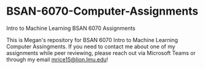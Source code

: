 # BSAN-6070-Computer-Assignments
Intro to Machine Learning BSAN 6070 Assignments

This is Megan's repository for BSAN 6070 Intro to Machine Learning Computer Assingments. If you need to contact me about one of my assignments while peer reviewing, please reach out via Microsoft Teams or through my email mrice15@lion.lmu.edu!
